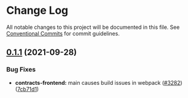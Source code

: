 # Change Log

All notable changes to this project will be documented in this file.
See [Conventional Commits](https://conventionalcommits.org) for commit guidelines.

## [0.1.1](https://github.com/UMAprotocol/protocol/compare/@uma/contracts-frontend@0.1.0...@uma/contracts-frontend@0.1.1) (2021-09-28)

### Bug Fixes

- **contracts-frontend:** main causes build issues in webpack ([#3282](https://github.com/UMAprotocol/protocol/issues/3282)) ([7cb71d1](https://github.com/UMAprotocol/protocol/commit/7cb71d1c76de2285ed8bd25ed1ec867eb02833ee))
